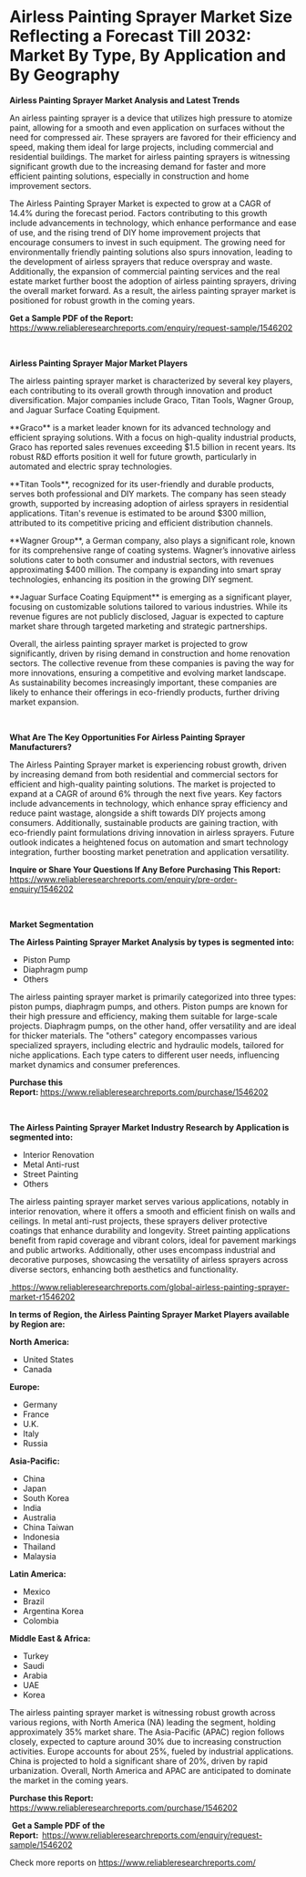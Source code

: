 <p><h1>Airless Painting Sprayer Market Size Reflecting a Forecast Till 2032: Market By Type, By Application and By Geography</h1></p><p><strong>Airless Painting Sprayer Market Analysis and Latest Trends</strong></p>
<p><p>An airless painting sprayer is a device that utilizes high pressure to atomize paint, allowing for a smooth and even application on surfaces without the need for compressed air. These sprayers are favored for their efficiency and speed, making them ideal for large projects, including commercial and residential buildings. The market for airless painting sprayers is witnessing significant growth due to the increasing demand for faster and more efficient painting solutions, especially in construction and home improvement sectors. </p><p>The Airless Painting Sprayer Market is expected to grow at a CAGR of 14.4% during the forecast period. Factors contributing to this growth include advancements in technology, which enhance performance and ease of use, and the rising trend of DIY home improvement projects that encourage consumers to invest in such equipment. The growing need for environmentally friendly painting solutions also spurs innovation, leading to the development of airless sprayers that reduce overspray and waste. Additionally, the expansion of commercial painting services and the real estate market further boost the adoption of airless painting sprayers, driving the overall market forward. As a result, the airless painting sprayer market is positioned for robust growth in the coming years.</p></p>
<p><strong>Get a Sample PDF of the Report:&nbsp;</strong> <a href="https://www.reliableresearchreports.com/enquiry/request-sample/1546202?utm_campaign=2102&utm_medium=2&utm_source=Github&utm_content=ia&utm_term=17022025&utm_id=airless-painting-sprayer">https://www.reliableresearchreports.com/enquiry/request-sample/1546202</a></p>
<p>&nbsp;</p>
<p><strong>Airless Painting Sprayer Major Market Players</strong></p>
<p><p>The airless painting sprayer market is characterized by several key players, each contributing to its overall growth through innovation and product diversification. Major companies include Graco, Titan Tools, Wagner Group, and Jaguar Surface Coating Equipment.</p><p>**Graco** is a market leader known for its advanced technology and efficient spraying solutions. With a focus on high-quality industrial products, Graco has reported sales revenues exceeding $1.5 billion in recent years. Its robust R&D efforts position it well for future growth, particularly in automated and electric spray technologies.</p><p>**Titan Tools**, recognized for its user-friendly and durable products, serves both professional and DIY markets. The company has seen steady growth, supported by increasing adoption of airless sprayers in residential applications. Titan's revenue is estimated to be around $300 million, attributed to its competitive pricing and efficient distribution channels.</p><p>**Wagner Group**, a German company, also plays a significant role, known for its comprehensive range of coating systems. Wagner’s innovative airless solutions cater to both consumer and industrial sectors, with revenues approximating $400 million. The company is expanding into smart spray technologies, enhancing its position in the growing DIY segment.</p><p>**Jaguar Surface Coating Equipment** is emerging as a significant player, focusing on customizable solutions tailored to various industries. While its revenue figures are not publicly disclosed, Jaguar is expected to capture market share through targeted marketing and strategic partnerships.</p><p>Overall, the airless painting sprayer market is projected to grow significantly, driven by rising demand in construction and home renovation sectors. The collective revenue from these companies is paving the way for more innovations, ensuring a competitive and evolving market landscape. As sustainability becomes increasingly important, these companies are likely to enhance their offerings in eco-friendly products, further driving market expansion.</p></p>
<p>&nbsp;</p>
<p><strong>What Are The Key Opportunities For Airless Painting Sprayer Manufacturers?</strong></p>
<p><p>The Airless Painting Sprayer market is experiencing robust growth, driven by increasing demand from both residential and commercial sectors for efficient and high-quality painting solutions. The market is projected to expand at a CAGR of around 6% through the next five years. Key factors include advancements in technology, which enhance spray efficiency and reduce paint wastage, alongside a shift towards DIY projects among consumers. Additionally, sustainable products are gaining traction, with eco-friendly paint formulations driving innovation in airless sprayers. Future outlook indicates a heightened focus on automation and smart technology integration, further boosting market penetration and application versatility.</p></p>
<p><strong>Inquire or Share Your Questions If Any Before Purchasing This Report:</strong> <a href="https://www.reliableresearchreports.com/enquiry/pre-order-enquiry/1546202?utm_campaign=2102&utm_medium=2&utm_source=Github&utm_content=ia&utm_term=17022025&utm_id=airless-painting-sprayer">https://www.reliableresearchreports.com/enquiry/pre-order-enquiry/1546202</a></p>
<p>&nbsp;</p>
<p><strong>Market Segmentation</strong></p>
<p><strong>The Airless Painting Sprayer Market Analysis by types is segmented into:</strong></p>
<p><ul><li>Piston Pump</li><li>Diaphragm pump</li><li>Others</li></ul></p>
<p><p>The airless painting sprayer market is primarily categorized into three types: piston pumps, diaphragm pumps, and others. Piston pumps are known for their high pressure and efficiency, making them suitable for large-scale projects. Diaphragm pumps, on the other hand, offer versatility and are ideal for thicker materials. The "others" category encompasses various specialized sprayers, including electric and hydraulic models, tailored for niche applications. Each type caters to different user needs, influencing market dynamics and consumer preferences.</p></p>
<p><strong>Purchase this Report:&nbsp;</strong><a href="https://www.reliableresearchreports.com/purchase/1546202?utm_campaign=2102&utm_medium=2&utm_source=Github&utm_content=ia&utm_term=17022025&utm_id=airless-painting-sprayer">https://www.reliableresearchreports.com/purchase/1546202</a></p>
<p>&nbsp;</p>
<p><strong>The Airless Painting Sprayer Market Industry Research by Application is segmented into:</strong></p>
<p><ul><li>Interior Renovation</li><li>Metal Anti-rust</li><li>Street Painting</li><li>Others</li></ul></p>
<p><p>The airless painting sprayer market serves various applications, notably in interior renovation, where it offers a smooth and efficient finish on walls and ceilings. In metal anti-rust projects, these sprayers deliver protective coatings that enhance durability and longevity. Street painting applications benefit from rapid coverage and vibrant colors, ideal for pavement markings and public artworks. Additionally, other uses encompass industrial and decorative purposes, showcasing the versatility of airless sprayers across diverse sectors, enhancing both aesthetics and functionality.</p></p>
<p><a href="https://www.reliableresearchreports.com/global-airless-painting-sprayer-market-r1546202?utm_campaign=2102&utm_medium=2&utm_source=Github&utm_content=ia&utm_term=17022025&utm_id=airless-painting-sprayer">&nbsp;https://www.reliableresearchreports.com/global-airless-painting-sprayer-market-r1546202</a></p>
<p><strong>In terms of Region, the Airless Painting Sprayer Market Players available by Region are:</strong></p>
<p>
    <p> <strong> North America: </strong>
        <ul>
            <li>United States</li>
            <li>Canada</li>
        </ul>
        </p> 
    <p> <strong> Europe: </strong>
        <ul>
            <li>Germany</li>
            <li>France</li>
            <li>U.K.</li>
            <li>Italy</li>
            <li>Russia</li>
        </ul>
        </p> 
    <p> <strong> Asia-Pacific: </strong>
        <ul>
            <li>China</li>
            <li>Japan</li>
            <li>South Korea</li>
            <li>India</li>
            <li>Australia</li>
            <li>China Taiwan</li>
            <li>Indonesia</li>
            <li>Thailand</li>
            <li>Malaysia</li>
        </ul>
        </p> 
    <p> <strong> Latin America: </strong>
        <ul>
            <li>Mexico</li>
            <li>Brazil</li>
            <li>Argentina Korea</li>
            <li>Colombia</li>
        </ul>
        </p> 
    <p> <strong> Middle East & Africa: </strong>
        <ul>
            <li>Turkey</li>
            <li>Saudi</li>
            <li>Arabia</li>
            <li>UAE</li>
            <li>Korea</li>
        </ul>
    </p>
    </p>
<p><p>The airless painting sprayer market is witnessing robust growth across various regions, with North America (NA) leading the segment, holding approximately 35% market share. The Asia-Pacific (APAC) region follows closely, expected to capture around 30% due to increasing construction activities. Europe accounts for about 25%, fueled by industrial applications. China is projected to hold a significant share of 20%, driven by rapid urbanization. Overall, North America and APAC are anticipated to dominate the market in the coming years.</p></p>
<p><strong>Purchase this Report: </strong><a href="https://www.reliableresearchreports.com/purchase/1546202?utm_campaign=2102&utm_medium=2&utm_source=Github&utm_content=ia&utm_term=17022025&utm_id=airless-painting-sprayer">https://www.reliableresearchreports.com/purchase/1546202</a></p>
<p>&nbsp;<strong>Get a Sample PDF of the Report:&nbsp;&nbsp;</strong><a href="https://www.reliableresearchreports.com/enquiry/request-sample/1546202?utm_campaign=2102&utm_medium=2&utm_source=Github&utm_content=ia&utm_term=17022025&utm_id=airless-painting-sprayer">https://www.reliableresearchreports.com/enquiry/request-sample/1546202</a></p>
<p><strong></strong></p>
<p>Check more reports on <a href="https://www.reliableresearchreports.com/?utm_campaign=2102&utm_medium=2&utm_source=Github&utm_content=ia&utm_term=17022025&utm_id=airless-painting-sprayer">https://www.reliableresearchreports.com/</a></p>